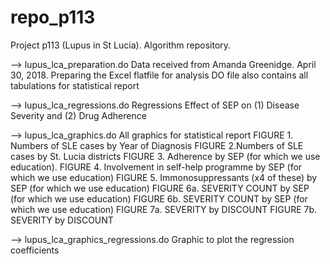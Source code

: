 # repo_p113
Project p113 (Lupus in St Lucia). Algorithm repository.

--> lupus_lca_preparation.do
Data received from Amanda Greenidge. April 30, 2018.
Preparing the Excel flatfile for analysis
DO file also contains all tabulations for statistical report

--> lupus_lca_regressions.do
Regressions
Effect of SEP on (1) Disease Severity and (2) Drug Adherence

--> lupus_lca_graphics.do
All graphics for statistical report
FIGURE 1. Numbers of SLE cases by Year of Diagnosis
FIGURE 2.Numbers of SLE cases by St. Lucia districts
FIGURE 3. Adherence by SEP (for which we use education).
FIGURE 4. Involvement in self-help programme by SEP (for which we use education)
FIGURE 5. Immonosuppressants (x4 of these) by SEP (for which we use education)
FIGURE 6a. SEVERITY COUNT by SEP (for which we use education)
FIGURE 6b. SEVERITY COUNT by SEP (for which we use education)
FIGURE 7a. SEVERITY by DISCOUNT
FIGURE 7b. SEVERITY by DISCOUNT

--> lupus_lca_graphics_regressions.do
Graphic to plot the regression coefficients
